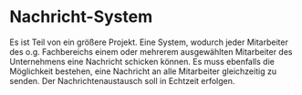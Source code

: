 # Nachricht-System
Es ist Teil von ein größere Projekt. Eine System, wodurch jeder Mitarbeiter des o.g. Fachbereichs einem oder mehrerem ausgewählten Mitarbeiter des Unternehmens eine Nachricht schicken können. Es muss ebenfalls die Möglichkeit bestehen, eine Nachricht an alle Mitarbeiter gleichzeitig zu senden. Der  Nachrichtenaustausch  soll  in  Echtzeit  erfolgen.
